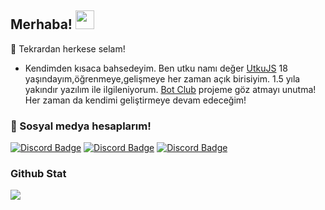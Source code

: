 ## Merhaba! <img src="https://raw.githubusercontent.com/iampavangandhi/iampavangandhi/master/gifs/Hi.gif" width="30px">
🎉 Tekrardan herkese selam!

- Kendimden kısaca bahsedeyim. Ben utku namı değer [UtkuJS](https://github.com/UtkuJS) 18 yaşındayım,öğrenmeye,gelişmeye her zaman açık birisiyim.
1.5 yıla yakındır yazılım ile ilgileniyorum. [Bot Club](botclub.net) projeme göz atmayı unutma! Her zaman da kendimi geliştirmeye devam edeceğim!

<h3>🌟 Sosyal medya hesaplarım!</h3>

[![Discord Badge](https://img.shields.io/badge/Discord%20-7289DA.svg?&amp;style=for-the-badge&amp;logo=discord&amp;logoColor=white)](https://www.youtube.com/UtkuJS)
[![Discord Badge](https://img.shields.io/badge/YouTube-ff0000.svg?&amp;style=for-the-badge&amp;logo=youtube&amp;logoColor=white)](https://www.youtube.com/UtkuJS)
[![Discord Badge](https://img.shields.io/badge/Github%20-171515.svg?&amp;style=for-the-badge&amp;logo=github&amp;logoColor=white)](https://github.com/UtkuJS)

<div >
<h3>Github Stat</h3>
   <a href="https://github.com/BetaWile" target="_blank">
      <img src="https://github-readme-stats.vercel.app/api/?username=UtkuJS&show_icons=true&title_color=fff&icon_color=79ff97&text_color=9f9f9f&bg_color=151515">
   </a>
</div>
